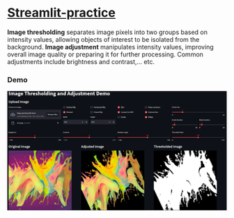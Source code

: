 # [Streamlit-practice](https://li-syuan-streamlit-practice-first-app-tr6k6q.streamlit.app/)
**Image thresholding** separates image pixels into two groups based on intensity values, allowing objects of interest to be isolated from the background.
**Image adjustment** manipulates intensity values, improving overall image quality or preparing it for further processing. Common adjustments include brightness and contrast,... etc.
### Demo
![1](app_demo.png)